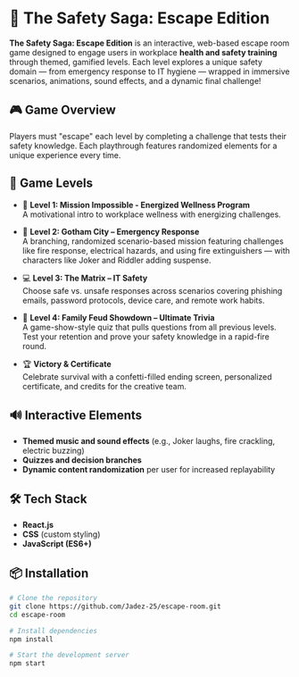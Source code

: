 # 🧠 The Safety Saga: Escape Edition

**The Safety Saga: Escape Edition** is an interactive, web-based escape room game designed to engage users in workplace **health and safety training** through themed, gamified levels. Each level explores a unique safety domain — from emergency response to IT hygiene — wrapped in immersive scenarios, animations, sound effects, and a dynamic final challenge!

## 🎮 Game Overview

Players must "escape" each level by completing a challenge that tests their safety knowledge. Each playthrough features randomized elements for a unique experience every time.

## 🚀 Game Levels

- 🌿 **Level 1: Mission Impossible - Energized Wellness Program**  
  A motivational intro to workplace wellness with energizing challenges.

- 🚨 **Level 2: Gotham City – Emergency Response**  
  A branching, randomized scenario-based mission featuring challenges like fire response, electrical hazards, and using fire extinguishers — with characters like Joker and Riddler adding suspense.

- 💻 **Level 3: The Matrix – IT Safety**  
  Choose safe vs. unsafe responses across scenarios covering phishing emails, password protocols, device care, and remote work habits.

- 🎯 **Level 4: Family Feud Showdown – Ultimate Trivia**  
  A game-show-style quiz that pulls questions from all previous levels. Test your retention and prove your safety knowledge in a rapid-fire round.

- 🏆 **Victory & Certificate**  
  Celebrate survival with a confetti-filled ending screen, personalized certificate, and credits for the creative team.

## 🔊 Interactive Elements

- **Themed music and sound effects** (e.g., Joker laughs, fire crackling, electric buzzing)  
- **Quizzes and decision branches**  
- **Dynamic content randomization** per user for increased replayability

## 🛠️ Tech Stack

- **React.js**  
- **CSS** (custom styling)  
- **JavaScript (ES6+)**  

## 📦 Installation

```bash
# Clone the repository
git clone https://github.com/Jadez-25/escape-room.git
cd escape-room

# Install dependencies
npm install

# Start the development server
npm start
